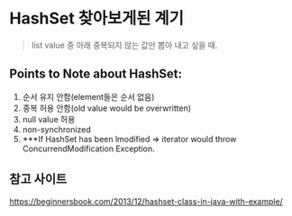 # HashSet 찾아보게된 계기
> list value 중 아래 중복되지 않는 값만 뽑아 내고 싶을 때.

## Points to Note about HashSet:
1. 순서 유지 안함(element들은 순서 없음)
2. 중복 허용 안함(old value would be overwritten)
3. null value 허용
4. non-synchronized
5. ***If HashSet has been lmodified => iterator would throw ConcurrendModification Exception.

## 참고 사이트
https://beginnersbook.com/2013/12/hashset-class-in-java-with-example/



